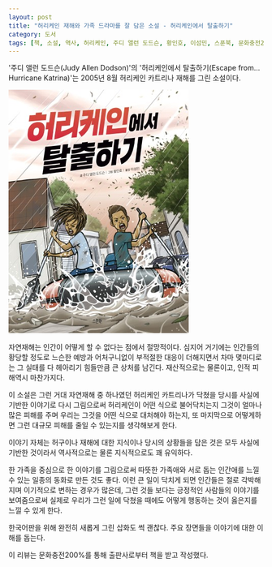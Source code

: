 ```yaml
---
layout: post
title: "허리케인 재해와 가족 드라마를 잘 담은 소설 - 허리케인에서 탈출하기"
category: 도서
tags: [책, 소설, 역사, 허리케인, 주디 앨런 도드슨, 황인호, 이섬민, 스푼북, 문화충전200%, 서평]
---
```


'주디 앨런 도드슨(Judy Allen Dodson)'의
'허리케인에서 탈출하기(Escape from... Hurricane Katrina)'는
2005년 8월 허리케인 카트리나 재해를 그린 소설이다.

![표지](/images/book/escape-from-hurricane-katrina-book-h480.jpg)

자연재해는 인간이 어떻게 할 수 없다는 점에서 절망적이다.
심지어 거기에는 인간들의 황당할 정도로 느슨한 예방과
어처구니없이 부적절한 대응이 더해지면서
차마 몇마디로는 그 실태를 다 헤아리기 힘들만큼 큰 상처를 남긴다.
재산적으로는 물론이고, 인적 피해역시 마찬가지다.

이 소설은 그런 거대 자연재해 중 하나였던 허리케인 카트리나가 닥쳤을 당시를
사실에 기반한 이야기로 다시 그림으로써
허리케인이 어떤 식으로 불어닥치는지
그것이 얼마나 많은 피해를 주며
우리는 그것을 어떤 식으로 대처해야 하는지,
또 마지막으로 어떻게하면 그런 대규모 피해를 줄일 수 있는지를 생각해보게 한다.

이야기 자체는 허구이나 재해에 대한 지식이나
당시의 상황들을 담은 것은 모두 사실에 기반한 것이라서
역사적으로는 물론 지식적으로도 꽤 유익하다.

한 가족을 중심으로 한 이야기를 그림으로써
따뜻한 가족애와 서로 돕는 인간애를 느낄 수 있는
일종의 동화로 만든 것도 좋다.
이런 큰 일이 닥치게 되면 인간들은 절로 각박해지며 이기적으로 변하는 경우가 많은데,
그런 것들 보다는 긍정적인 사람들의 이야기를 보여줌으로써
실제로 우리가 그런 일에 닥쳤을 때에도 어떻게 행동하는 것이 옳은지를 느낄 수 있게 한다.

한국어판을 위해 완전히 새롭게 그린 삽화도 썩 괜찮다.
주요 장면들을 이야기에 대한 이해를 돕는다.



<div class="im im-info">
이 리뷰는 문화충전200%를 통해 출판사로부터 책을 받고 작성했다.
</div>
